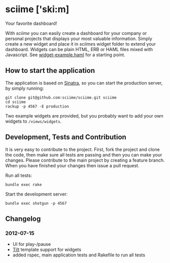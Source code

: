 # sciime ['ski:m]

Your favorite dashboard!

With *sciime* you can easily create a dashboard for your company or personal projects that displays your most valuable information. Simply create a new widget and place it in *sciime*s widget folder to extend your dashboard. Widgets can be plain HTML, ERB or HAML files mixed with Javascript. See [widget-example.haml][example] for a starting point.

[example]: https://github.com/sciime/sciime/blob/master/views/widgets/widget-example.haml "Sciime Example Widget"

## How to start the application

The application is based on [Sinatra](https://github.com/sinatra/sinatra), so you can start the production server, by simply running:

    git clone git@github.com:sciime/sciime.git sciime
    cd sciime
    rackup -p 4567 -E production

Two example widgets are provided, but you probably want to add your own widgets to `/views/widgets`.

## Development, Tests and Contribution

It is very easy to contribute to the project. First, fork the project and clone the code, then make sure all tests are passing and then you can make your changes. Please contribute to the main project by creating a feature branch. When you have finished your changes then issue a pull request.

Run all tests:

    bundle exec rake

Start the development server:

    bundle exec shotgun -p 4567

## Changelog

### 2012-07-15

* UI for play-/pause
* [Tilt](https://github.com/rtomayko/tilt) template support for widgets
* added rspec, main application tests and Rakefile to run all tests
